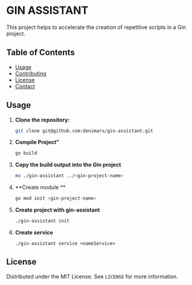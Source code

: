 # GIN ASSISTANT

This project helps to accelerate the creation of repetitive scripts in a Gin project.

## Table of Contents

- [Usage](#usage)
- [Contributing](#contributing)
- [License](#license)
- [Contact](#contact)

## Usage


1. **Clone the repository:**

    ```bash
    git clone git@github.com:denimars/gin-assistant.git
    ```

2. **Compile Project"**

    ```bash
    go build
    ```

3. **Copy the build output into the Gin project**

    ```bash
    mv ./gin-assistant ../<gin-project-name>
    ```

4. **Create module **

    ```bash
    go mod init <gin-project-name>
    ```
5. **Create project with gin-assistant**

    ```bash
    ./gin-assistant init
    ```
6. **Create service**

    ```
    ./gin-assistant service <nameService> 
    ```


## License

Distributed under the MIT License. See `LICENSE` for more information.
